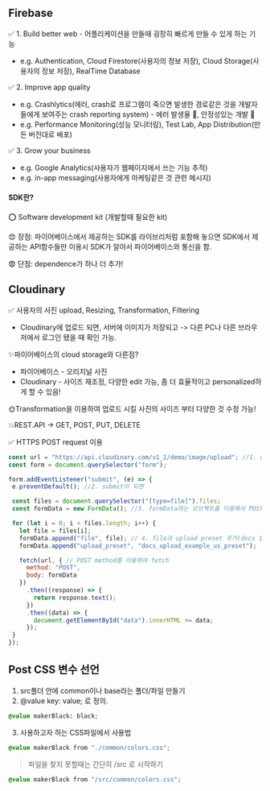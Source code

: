 ## Firebase 

✅ 1. Build better web - 어플리케이션을 만들때 굉장히 빠르게 만들 수 있게 하는 기능
  * e.g. Authentication, Cloud Firestore(사용자의 정보 저장), Cloud Storage(사용자의 정보 저장), RealTime Database
  
✅ 2. Improve app quality 
  * e.g. Crashlytics(에러, crash로 프로그램이 죽으면 발생한 경로같은 것을 개발자들에게 보여주는 crash reporting system) - 에러 발생율 🔻, 안정성있는 개발 🔺
  * e.g. Performance Monitoring(성능 모니터링), Test Lab, App Distribution(만든 버전대로 배포) 

✅ 3. Grow your business
  * e.g. Google Analytics(사용자가 웹페이지에서 쓰는 기능 추적)
  * e.g. in-app messaging(사용자에게 마케팅같은 것 관련 메시지)

#### SDK란? 

 ⭕ Software development kit (개발할때 필요한 kit)
  
😍 장점: 
 파이어베이스에서 제공하는 SDK를 라이브리처럼 포함해 놓으면 SDK에서 제공하는 API함수들만 이용시 SDK가 알아서 파이어베이스와 통신을 함. 
 
 😨 단점: 
 dependence가 하나 더 추가! 
 
 ## Cloudinary 
 
 ✅ 사용자의 사진 upload, Resizing, Transformation, Filtering
 
 * Cloudinary에 업로드 되면, 서버에 이미지가 저장되고 -> 다른 PC나 다른 브라우저에서 로그인 됐을 때 확인 가능.
 
 ✨파이어베이스의 cloud storage와 다른점? 
  * 파이어베이스 - 오리지널 사진
  * Cloudinary - 사이즈 재조정, 다양한 edit 가능, 좀 더 효율적이고 personalized하게 할 수 있음! 
 
 🌞Transformation을 이용하여 업로드 시킬 사진의 사이즈 부터 다양한 것 수정 가능! 
 
 💥REST.API -> GET, POST, PUT, DELETE
 
 ✅ HTTPS POST request 이용 
 ```js
const url = "https://api.cloudinary.com/v1_1/demo/image/upload"; //1. demo : cloud name, imgage: resource type 
const form = document.querySelector("form");

form.addEventListener("submit", (e) => {
  e.preventDefault(); //2. submit이 되면 

  const files = document.querySelector("[type=file]").files;
  const formData = new FormData(); //3. formData라는 오브젝트를 이용해서 POST request로 보낼 body 부분 생성 

  for (let i = 0; i < files.length; i++) {
    let file = files[i];
    formData.append("file", file); // 4. file과 upload preset 추가(docs 읽어보면 나와 있음)
    formData.append("upload_preset", "docs_upload_example_us_preset");

    fetch(url, { // POST method를 이용하여 fetch 
      method: "POST",
      body: formData
    })
      .then((response) => {
        return response.text();
      })
      .then((data) => {
        document.getElementById("data").innerHTML += data;
      });
  }
});
```

## Post CSS 변수 선언 

1. src폴더 안에 common이나 base라는 폴더/파일 만들기 
2. @value key: value; 로 정의. 
```css
@value makerBlack: black;
```
3. 사용하고자 하는 CSS파일에서 사용법 
```css
@value makerBlack from "./common/colors.css";
```
> 파일을 찾지 못할때는 간단히 /src 로 시작하기 
```css
@value makerBlack from "/src/common/colors.css";
```
 
  
 

 
 
